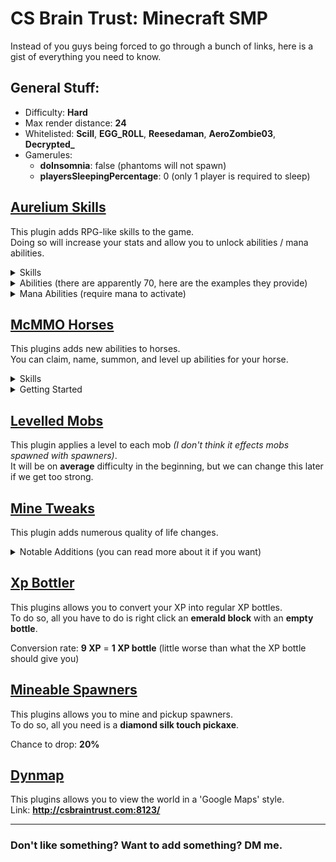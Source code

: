 # CS Brain Trust: Minecraft SMP
Instead of you guys being forced to go through a bunch of links, here is a gist of everything you need to know.

## General Stuff:
- Difficulty: **Hard**
- Max render distance: **24**
- Whitelisted: **Scill**, **EGG_R0LL**, **Reesedaman**, **AeroZombie03**, **Decrypted_**
- Gamerules:
  - **doInsomnia**: false (phantoms will not spawn)
  - **playersSleepingPercentage**: 0 (only 1 player is required to sleep)

## [Aurelium Skills](https://www.spigotmc.org/resources/aurelium-skills-advanced-skills-stats-abilities-and-more.81069/)

This plugin adds RPG-like skills to the game.  
Doing so will increase your stats and allow you to unlock abilities / mana abilities.

<details><summary>Skills</summary><p>

- **Farming**: Harvest crops to earn Farming XP
- **Foraging**:  Cut trees to earn Foraging XP
- **Mining**: Mine stone and ores to earn Mining XP  
- **Fishing**: Catch fish to earn Fishing XP  
- **Excavation**: Dig with a shovel to earn Excavation XP  
- **Archery**: Shoot mobs and players with a bow to earn Archery XP
- **Defense**: Take damage from entities to earn Defense XP
- **Fighting**: Fight mobs with melee weapons to earn Fighting XP
- **Endurance**: Walk and run to earn Endurance XP
- **Agility**: Jump and take fall damage to earn Agility XP
- **Alchemy**: Brew potions to earn Alchemy XP
- **Enchanting**: Enchant items and books to earn Enchanting XP
- **Sorcery**: Use mana abilities to earn Sorcery XP
- **Healing**: Drink and splash potions to earn Healing XP
- **Forging**: Combine and apply books in an anvil to earn Forging XP

</p></details>

<details><summary>Abilities (there are apparently 70, here are the examples they provide)</summary><p>

- **Bountiful Harvest**: Chance to get double drops from crops
- **Shredder**: Chance to deal triple durability damage with axes
- **Pick Master**: Deal more damage with pickaxes
- **Treasure Hunter**: Chance to get rare loot from fishing (customizable loot tables)
- **Piercing**: Chance for arrows to pierce through mobs
- **No Debuff**: Chance to negative a harmful potion effect from being applied
- **Bleed**: Chance to make the enemy bleed, dealing damage every few seconds
- **Meal Steal**: Chance to steal 1 hunger point when attacking a player
- **Thunder Fall**: When sneaking during a fall, you have a chance to deal a percentage of the fall damage expected to mobs in a 3 block radius
- **Alchemist**: Potions you brew have a longer duration
- **Life Steal**: Heal a percentage of the max HP of hostile mobs and players you kill

</p></details>

<details><summary>Mana Abilities (require mana to activate)</summary><p>

- **Replenish**: Replants crops automatically for a certain duration. Right-click with a hoe and break a crop to activate. Works with wheat, carrots, potatoes, nether wart, and beetroot.
- **Treecapitator**: Breaks entire trees instantly for a certain duration. Right-click with an axe and break a log to activate. Works best with oak, birch, and spruce trees (One block wide). The algorithm is not final and will be improved later on to work perfectly with all tree types.
- **Speed Mine**: Gives Haste 10 for a certain duration. Right-click with a pickaxe and break stone or an ore to activate.
- **Sharp Hook**: Deal damage to a hooked entity when left-clicking with a fishing rod'
- **Terraform**: Break blocks instantly in a 4 block radius in the same layer when digging. You must use a shovel and extra blocks broken must be the same type and in a single connected vein. Right click shovel and dig block to activate.
- **Charged Shot**: Arrows you shoot will deal more damage based on how far the bow was pulled back, consuming mana in the process. Does more damage per mana consumed. Left click a bow to toggle charged shot mode.
- **Absorption**: Incoming damage will decrease mana by 2x Minecraft damage instead of your health. Mana will not regenerate while Absorption is active. Left click shield and take damage to activate.
- **Lightning Blade**: Increases attack speed by _% for _ seconds. Right click sword and attack mob to activate.

</p></details>

## [McMMO Horses](https://www.spigotmc.org/resources/mcmmohorses.46301/)

This plugins adds new abilities to horses.  
You can claim, name, summon, and level up abilities for your horse.

<details><summary>Skills</summary><p>

- **Swiftness**: Increases the speed of your horse
- **Agility**: Increases the change of dodging attacks
- **Vitality**: Increases the health of your horse
- **Wrath**: Temporarily disables damage and increases speed

</p></details>

<details><summary>Getting Started</summary><p>

- To get started, claim a horse by taming it and giving it a saddle. Then, while riding it, use **/h claim**.
- To level up your horse stats, ride for long distances for a Swiftness increase. To increase it's health, wrath, or agility, let your horse take damage.
- To heal your horse, give them sugar, apples, carrots, golden apples, or golden carrots.
- To view your horses stats, use **/h stats**.
- To protect your horse from damage when you are not riding it, use **/h protect**.
- When you disconnect from the server, your horse will despawn to protect it. When you join the server again, use **/h summon** to summon your horse again.
- If you wish to rename your horse, use **/h set name [name]**.

</p></details>

## [Levelled Mobs](https://www.spigotmc.org/resources/levelledmobs.74304/)

This plugin applies a level to each mob *(I don't think it effects mobs spawned with spawners)*.  
It will be on **average** difficulty in the beginning, but we can change this later if we get too strong.

## [Mine Tweaks](https://www.spigotmc.org/resources/minetweaks.96757/)

This plugin adds numerous quality of life changes.

<details><summary>Notable Additions (you can read more about it if you want)</summary><p>

- Most crops can be **grown with bonemeal** (cactus, sugarcane, netherwart).
- You can **harvest crops by right clicking them**, reverting them back to stage 1.
- **Trowel tool**: Places a random block from your hotbar (so you can put like all cobblestone if you need to use a lot of it).
- **Middle click** a crafting table in your inventory to **open it**. You no longer have to place 1 million crafting tables (*ahem* Reese).
- Water bucket + infinity book = **infinite water bucket**.
- You can **color code** items with anvils.
- You can **dye the name of named mobs**.
- Withers spawn **skeleton minions** when it reaches half health.
- Prevents any non-player entity from **trampling farmland**.
- Wandering traders aren't **completely useless**.
- **Announces the location** of wandering trader spawns to all players.
- And more (check out the page about if you're interested).
  
</p></details>

## [Xp Bottler](https://www.spigotmc.org/resources/xp-bottler-1-15-2-1-19-3.75989/)

This plugins allows you to convert your XP into regular XP bottles.  
To do so, all you have to do is right click an **emerald block** with an **empty bottle**.  

Conversion rate: **9 XP** = **1 XP bottle** (little worse than what the XP bottle should give you)

## [Mineable Spawners](https://www.spigotmc.org/resources/mineablespawners-1-8-1-18-silkspawners-alternative.59921/)

This plugins allows you to mine and pickup spawners.  
To do so, all you need is a **diamond silk touch pickaxe**.

Chance to drop: **20%**

## [Dynmap](https://www.spigotmc.org/resources/dynmap%C2%AE.274/)

This plugins allows you to view the world in a 'Google Maps' style.  
Link: **http://csbraintrust.com:8123/**

---

### Don't like something? Want to add something? DM me.
